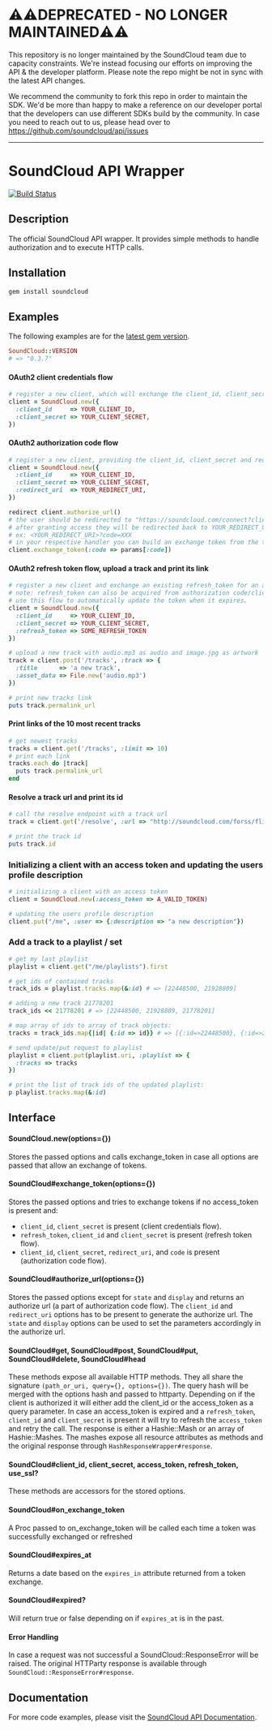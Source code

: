 # ⚠️⚠️DEPRECATED - NO LONGER MAINTAINED⚠️⚠️
This repository is no longer maintained by the SoundCloud team due to capacity constraints. We're instead focusing our efforts on improving the API & the developer platform. Please note the repo might be not in sync with the latest API changes. 

We recommend the community to fork this repo in order to maintain the SDK. We'd be more than happy to make a reference on our developer portal that the developers can use different SDKs build by the community. In case you need to reach out to us, please head over to https://github.com/soundcloud/api/issues  

---

# SoundCloud API Wrapper

[![Build Status](https://travis-ci.org/soundcloud/soundcloud-ruby.png?branch=master)](https://travis-ci.org/soundcloud/soundcloud-ruby)

## Description
The official SoundCloud API wrapper. It provides simple methods to handle
authorization and to execute HTTP calls.

## Installation
```sh
gem install soundcloud
```

## Examples

The following examples are for the [latest gem version](https://rubygems.org/gems/soundcloud).

```ruby
SoundCloud::VERSION
# => "0.3.7"
```

#### OAuth2 client credentials flow
```ruby
# register a new client, which will exchange the client_id, client_secret for an access_token
client = SoundCloud.new({
  :client_id     => YOUR_CLIENT_ID,
  :client_secret => YOUR_CLIENT_SECRET,
})
```

#### OAuth2 authorization code flow
```ruby
# register a new client, providing the client_id, client_secret and redirect_uri
client = SoundCloud.new({
  :client_id     => YOUR_CLIENT_ID,
  :client_secret => YOUR_CLIENT_SECRET,
  :redirect_uri  => YOUR_REDIRECT_URI,
})

redirect client.authorize_url()
# the user should be redirected to "https://soundcloud.com/connect?client_id=YOUR_CLIENT_ID&response_type=code&redirect_uri=YOUR_REDIRECT_URI"
# after granting access they will be redirected back to YOUR_REDIRECT_URI with an authorization code present
# ex: <YOUR_REDIRECT_URI>?code=XXX
# in your respective handler you can build an exchange token from the transmitted code
client.exchange_token(:code => params[:code])
```

#### OAuth2 refresh token flow, upload a track and print its link
```ruby
# register a new client and exchange an existing refresh_token for an access_token
# note: refresh_token can also be acquired from authorization code/client_credentials flows.
# use this flow to automatically update the token when it expires.
client = SoundCloud.new({
  :client_id     => YOUR_CLIENT_ID,
  :client_secret => YOUR_CLIENT_SECRET,
  :refresh_token => SOME_REFRESH_TOKEN
})

# upload a new track with audio.mp3 as audio and image.jpg as artwork
track = client.post('/tracks', :track => {
  :title      => 'a new track',
  :asset_data => File.new('audio.mp3')
})

# print new tracks link
puts track.permalink_url
```


#### Print links of the 10 most recent tracks
```ruby
# get newest tracks
tracks = client.get('/tracks', :limit => 10)
# print each link
tracks.each do |track|
  puts track.permalink_url
end
```

#### Resolve a track url and print its id
```ruby
# call the resolve endpoint with a track url
track = client.get('/resolve', :url => "http://soundcloud.com/forss/flickermood")

# print the track id
puts track.id
```

### Initializing a client with an access token and updating the users profile description
```ruby
# initializing a client with an access token
client = SoundCloud.new(:access_token => A_VALID_TOKEN)

# updating the users profile description
client.put("/me", :user => {:description => "a new description"})
```

### Add a track to a playlist / set
```ruby
# get my last playlist
playlist = client.get("/me/playlists").first

# get ids of contained tracks
track_ids = playlist.tracks.map(&:id) # => [22448500, 21928809]

# adding a new track 21778201
track_ids << 21778201 # => [22448500, 21928809, 21778201]

# map array of ids to array of track objects:
tracks = track_ids.map{|id| {:id => id}} # => [{:id=>22448500}, {:id=>21928809}, {:id=>21778201}]

# send update/put request to playlist
playlist = client.put(playlist.uri, :playlist => {
  :tracks => tracks
})

# print the list of track ids of the updated playlist:
p playlist.tracks.map(&:id)
```

## Interface
#### SoundCloud.new(options={})
Stores the passed options and calls exchange_token in case all options are passed
that allow an exchange of tokens.

#### SoundCloud#exchange_token(options={})
Stores the passed options and tries to exchange tokens if no access_token is
present and:

* `client_id`, `client_secret` is present (client credentials flow).
* `refresh_token`, `client_id` and `client_secret` is present (refresh token flow).
* `client_id`, `client_secret`, `redirect_uri`, and `code` is present (authorization code flow).

#### SoundCloud#authorize_url(options={})
Stores the passed options except for `state` and `display` and returns an
authorize url (a part of authorization code flow).
The `client_id` and `redirect_uri` options has to be present to
generate the authorize url. The `state` and `display` options can be used to
set the parameters accordingly in the authorize url.

#### SoundCloud#get, SoundCloud#post, SoundCloud#put, SoundCloud#delete, SoundCloud#head
These methods expose all available HTTP methods. They all share the signature
`(path_or_uri, query={}, options={})`. The query hash will be merged with the
options hash and passed to httparty. Depending on if the client is authorized
it will either add the client_id or the access_token as a query parameter. In
case an access_token is expired and a `refresh_token`, `client_id` and
`client_secret` is present it will try to refresh the `access_token` and retry
the call. The response is either a Hashie::Mash or an array of Hashie::Mashes.
The mashes expose all resource attributes as methods and the original response
through `HashResponseWrapper#response`.

#### SoundCloud#client_id, client_secret, access_token, refresh_token, use_ssl?
These methods are accessors for the stored options.

#### SoundCloud#on_exchange_token
A Proc passed to on_exchange_token will be called each time a token was
successfully exchanged or refreshed

#### SoundCloud#expires_at
Returns a date based on the `expires_in` attribute returned from a token
exchange.

#### SoundCloud#expired?
Will return true or false depending on if `expires_at` is in the past.

#### Error Handling
In case a request was not successful a SoundCloud::ResponseError will be
raised. The original HTTParty response is available through
`SoundCloud::ResponseError#response`.

## Documentation

For more code examples, please visit the [SoundCloud API Documentation](http://developers.soundcloud.com/docs).
